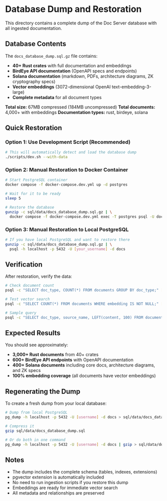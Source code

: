 # Database Dump and Restoration

This directory contains a complete dump of the Doc Server database with all ingested documentation.

## Database Contents

The `docs_database_dump.sql.gz` file contains:

- **40+ Rust crates** with full documentation and embeddings
- **BirdEye API documentation** (OpenAPI specs and endpoints)  
- **Solana documentation** (markdown, PDFs, architecture diagrams, ZK cryptography specs)
- **Vector embeddings** (3072-dimensional OpenAI text-embedding-3-large)
- **Complete metadata** for all document types

**Total size:** 67MB compressed (184MB uncompressed)
**Total documents:** 4,000+ with embeddings
**Documentation types:** rust, birdeye, solana

## Quick Restoration

### Option 1: Use Development Script (Recommended)
```bash
# This will automatically detect and load the database dump
./scripts/dev.sh --with-data
```

### Option 2: Manual Restoration to Docker Container
```bash
# Start PostgreSQL container
docker compose -f docker-compose.dev.yml up -d postgres

# Wait for it to be ready
sleep 5

# Restore the database
gunzip -c sql/data/docs_database_dump.sql.gz | \
  docker compose -f docker-compose.dev.yml exec -T postgres psql -U docserver -d docs
```

### Option 3: Manual Restoration to Local PostgreSQL
```bash
# If you have local PostgreSQL and want to restore there
gunzip -c sql/data/docs_database_dump.sql.gz | \
  psql -h localhost -p 5432 -U [your_username] -d docs
```

## Verification

After restoration, verify the data:

```bash
# Check document count
psql -c "SELECT doc_type, COUNT(*) FROM documents GROUP BY doc_type;" [connection_string]

# Test vector search
psql -c "SELECT COUNT(*) FROM documents WHERE embedding IS NOT NULL;" [connection_string]

# Sample query
psql -c "SELECT doc_type, source_name, LEFT(content, 100) FROM documents LIMIT 5;" [connection_string]
```

## Expected Results

You should see approximately:
- **3,000+ Rust documents** from 40+ crates
- **600+ BirdEye API endpoints** with OpenAPI documentation  
- **400+ Solana documents** including core docs, architecture diagrams, and ZK specs
- **100% embedding coverage** (all documents have vector embeddings)

## Regenerating the Dump

To create a fresh dump from your local database:

```bash
# Dump from local PostgreSQL
pg_dump -h localhost -p 5432 -U [username] -d docs > sql/data/docs_database_dump.sql

# Compress it
gzip sql/data/docs_database_dump.sql

# Or do both in one command
pg_dump -h localhost -p 5432 -U [username] -d docs | gzip > sql/data/docs_database_dump.sql.gz
```

## Notes

- The dump includes the complete schema (tables, indexes, extensions)
- pgvector extension is automatically included
- No need to run ingestion scripts if you restore this dump
- Embeddings are ready for immediate vector search
- All metadata and relationships are preserved